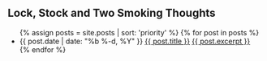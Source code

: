 ## Lock, Stock and Two Smoking Thoughts
<div class="home">

  <ul class="posts">
	{% assign posts = site.posts | sort: 'priority' %}
    {% for post in posts %}
      <li>
        <span class="post-date">{{ post.date | date: "%b %-d, %Y" }}</span>
        <a class="post-link" href="{{ post.url | prepend: site.baseurl }}">{{ post.title }}</a>
        <a class="clear" href="{{ post.url | prepend: site.baseurl }}">{{ post.excerpt }} </a>
      </li>
    {% endfor %}
  </ul>

</div>
